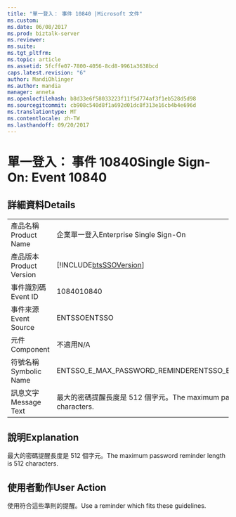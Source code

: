 ```yaml
---
title: "單一登入： 事件 10840 |Microsoft 文件"
ms.custom: 
ms.date: 06/08/2017
ms.prod: biztalk-server
ms.reviewer: 
ms.suite: 
ms.tgt_pltfrm: 
ms.topic: article
ms.assetid: 5fcffe07-7800-4056-8cd8-9961a3638bcd
caps.latest.revision: "6"
author: MandiOhlinger
ms.author: mandia
manager: anneta
ms.openlocfilehash: b8d33e6f58033223f11f5d774af3f1eb528d5d98
ms.sourcegitcommit: cb908c540d8f1a692d01dc8f313e16cb4b4e696d
ms.translationtype: MT
ms.contentlocale: zh-TW
ms.lasthandoff: 09/20/2017
---
```

# <a name="single-sign-on-event-10840"></a><span data-ttu-id="411cd-102">單一登入： 事件 10840</span><span class="sxs-lookup"><span data-stu-id="411cd-102">Single Sign-On: Event 10840</span></span>
## <a name="details"></a><span data-ttu-id="411cd-103">詳細資料</span><span class="sxs-lookup"><span data-stu-id="411cd-103">Details</span></span>  
  
|||  
|-|-|  
|<span data-ttu-id="411cd-104">產品名稱</span><span class="sxs-lookup"><span data-stu-id="411cd-104">Product Name</span></span>|<span data-ttu-id="411cd-105">企業單一登入</span><span class="sxs-lookup"><span data-stu-id="411cd-105">Enterprise Single Sign-On</span></span>|  
|<span data-ttu-id="411cd-106">產品版本</span><span class="sxs-lookup"><span data-stu-id="411cd-106">Product Version</span></span>|[!INCLUDE[btsSSOVersion](../includes/btsssoversion-md.md)]|  
|<span data-ttu-id="411cd-107">事件識別碼</span><span class="sxs-lookup"><span data-stu-id="411cd-107">Event ID</span></span>|<span data-ttu-id="411cd-108">10840</span><span class="sxs-lookup"><span data-stu-id="411cd-108">10840</span></span>|  
|<span data-ttu-id="411cd-109">事件來源</span><span class="sxs-lookup"><span data-stu-id="411cd-109">Event Source</span></span>|<span data-ttu-id="411cd-110">ENTSSO</span><span class="sxs-lookup"><span data-stu-id="411cd-110">ENTSSO</span></span>|  
|<span data-ttu-id="411cd-111">元件</span><span class="sxs-lookup"><span data-stu-id="411cd-111">Component</span></span>|<span data-ttu-id="411cd-112">不適用</span><span class="sxs-lookup"><span data-stu-id="411cd-112">N/A</span></span>|  
|<span data-ttu-id="411cd-113">符號名稱</span><span class="sxs-lookup"><span data-stu-id="411cd-113">Symbolic Name</span></span>|<span data-ttu-id="411cd-114">ENTSSO_E_MAX_PASSWORD_REMINDER</span><span class="sxs-lookup"><span data-stu-id="411cd-114">ENTSSO_E_MAX_PASSWORD_REMINDER</span></span>|  
|<span data-ttu-id="411cd-115">訊息文字</span><span class="sxs-lookup"><span data-stu-id="411cd-115">Message Text</span></span>|<span data-ttu-id="411cd-116">最大的密碼提醒長度是 512 個字元。</span><span class="sxs-lookup"><span data-stu-id="411cd-116">The maximum password reminder length is 512 characters.</span></span>|  
  
## <a name="explanation"></a><span data-ttu-id="411cd-117">說明</span><span class="sxs-lookup"><span data-stu-id="411cd-117">Explanation</span></span>  
 <span data-ttu-id="411cd-118">最大的密碼提醒長度是 512 個字元。</span><span class="sxs-lookup"><span data-stu-id="411cd-118">The maximum password reminder length is 512 characters.</span></span>  
  
## <a name="user-action"></a><span data-ttu-id="411cd-119">使用者動作</span><span class="sxs-lookup"><span data-stu-id="411cd-119">User Action</span></span>  
 <span data-ttu-id="411cd-120">使用符合這些準則的提醒。</span><span class="sxs-lookup"><span data-stu-id="411cd-120">Use a reminder which fits these guidelines.</span></span>